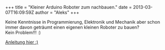 +++
title = "Kleiner Arduino Roboter zum nachbauen."
date = 2013-03-07T16:09:59Z
author = "Aleks"
+++
  
  

  
  
Keine Kenntnisse in Programmierung, Elektronik und Mechanik aber schon
immer davon geträumt einen eigenen kleinen Roboter zu bauen?  
Kein Problem\!\!\! :)  
  
[Anleitung hier
:)](http://5volt-junkie.net/arduino-roboter-selber-bauen/ "http://5volt-junkie.net/arduino-roboter-selber-bauen/")
